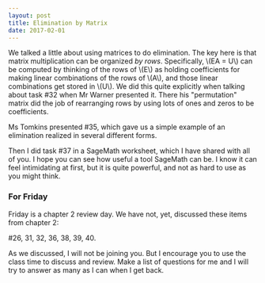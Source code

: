 ```yaml
---
layout: post
title: Elimination by Matrix
date: 2017-02-01
---
```


We talked a little about using matrices to do elimination. The key here is that
matrix multiplication can be organized _by rows_. Specifically,
<span>\\(EA = U\\)</span> can be computed by thinking of the rows of
<span>\\(E\\)</span> as holding coefficients for making linear combinations
of the rows of <span>\\(A\\)</span>, and those linear combinations get
stored in <span>\\(U\\)</span>. We did this quite explicitly when talking about
task \#32 when Mr Warner presented it. There his "permutation" matrix did the
job of rearranging rows by using lots of ones and zeros to be coefficients.

Ms Tomkins presented \#35, which gave us a simple example of an elimination realized in several different forms.

Then I did task \#37 in a SageMath worksheet, which I have shared with all of
you. I hope you can see how useful a tool SageMath can be. I know it can feel
intimidating at first, but it is quite powerful, and not as hard to use as you
might think.

### For Friday

Friday is a chapter 2 review day. We have not, yet, discussed these items from
chapter 2:

  \#26, 31, 32, 36, 38, 39, 40.

As we discussed, I will not be joining you. But I encourage you to use the class
time to discuss and review. Make a list of questions for me and I will try to
answer as many as I can when I get back.

 
